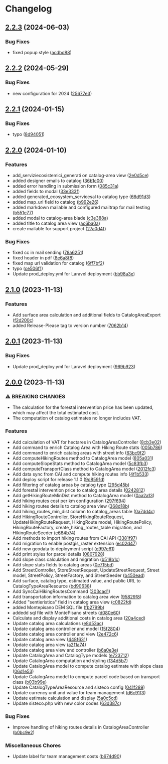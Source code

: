 # Changelog

## [2.2.3](https://github.com/webmappsrl/sisteco2/compare/v2.2.2...v2.2.3) (2024-06-03)


### Bug Fixes

* fixed popup style ([acdbd88](https://github.com/webmappsrl/sisteco2/commit/acdbd88d8ece33148611381251a771fb6fb83a55))

## [2.2.2](https://github.com/webmappsrl/sisteco2/compare/v2.2.1...v2.2.2) (2024-05-29)


### Bug Fixes

* new configuration for 2024 ([25677e3](https://github.com/webmappsrl/sisteco2/commit/25677e39dc4eae6e16b22d0b771b0bf3be805a9d))

## [2.2.1](https://github.com/webmappsrl/sisteco2/compare/v2.2.0...v2.2.1) (2024-01-15)


### Bug Fixes

* typo ([8d94051](https://github.com/webmappsrl/sisteco2/commit/8d94051d4481452f820eb1511d68de53d1555ccb))

## [2.2.0](https://github.com/webmappsrl/sisteco2/compare/v2.1.0...v2.2.0) (2024-01-10)


### Features

* add_serviziecosistemici_generati on catalog-area view ([2e0d5ce](https://github.com/webmappsrl/sisteco2/commit/2e0d5ce8502abd479ebc954d8b80d47e653b4c90))
* added designer emails to catalog ([36b1c00](https://github.com/webmappsrl/sisteco2/commit/36b1c005c2266de56bbf8365f81e68176b34b1b6))
* added error handling in submission form ([085c31a](https://github.com/webmappsrl/sisteco2/commit/085c31ad6ede4af535a2ba5624bc1be54e3462fc))
* added fields to modal ([33e333f](https://github.com/webmappsrl/sisteco2/commit/33e333f1185c6a6b09e7338b9dce3a6fa3d93b7f))
* added generated_ecosystem_servicesal to catalog type ([66d91d3](https://github.com/webmappsrl/sisteco2/commit/66d91d334da1e5b607171480fc9dffcec5c5bf89))
* added map_url field to catalog ([b992e26](https://github.com/webmappsrl/sisteco2/commit/b992e26e20079522cd7f32f0a6b03169398f2e06))
* added markdown mailable and configured mailtrap for mail testing ([b551e77](https://github.com/webmappsrl/sisteco2/commit/b551e77c4623531a63fb68d928781491b13d8562))
* added modal to catalog-area blade ([c3e388a](https://github.com/webmappsrl/sisteco2/commit/c3e388a671ea32b2735ada599be022b170541bca))
* added title to catalog area view ([ac6ba0a](https://github.com/webmappsrl/sisteco2/commit/ac6ba0ab853e45d39f2f28dafa048fce01fcf9ef))
* create mailable for support project ([27a0d4f](https://github.com/webmappsrl/sisteco2/commit/27a0d4f3d755f019f05a83e5dde29782b10fe7f0))


### Bug Fixes

* fixed cc in mail sending ([78a6251](https://github.com/webmappsrl/sisteco2/commit/78a6251a687cede7c830ed4779578a7087cf66e6))
* fixed header in pdf ([8e6a8f8](https://github.com/webmappsrl/sisteco2/commit/8e6a8f88b32b4eff15c8bf9adff7e584e3ebe992))
* fixed map url validation for catalog ([6ff7bf2](https://github.com/webmappsrl/sisteco2/commit/6ff7bf2f9a67c96246712a4fb2b4127381754d80))
* typo ([ce506f1](https://github.com/webmappsrl/sisteco2/commit/ce506f12e0c384936be7dbfe4b7badacc7cd4ec6))
* Update prod_deploy.yml for Laravel deployment ([bb98a3e](https://github.com/webmappsrl/sisteco2/commit/bb98a3ebae5dcbcb030e6cdd436549253948fcc4))

## [2.1.0](https://github.com/webmappsrl/sisteco2/compare/v2.0.1...v2.1.0) (2023-11-13)


### Features

* Add surface area calculation and additional fields to CatalogAreaExport ([f2d200c](https://github.com/webmappsrl/sisteco2/commit/f2d200c9c6af1d8225c4a3c1323cf3735a32a70b))
* added Release-Please tag to version number ([7062b14](https://github.com/webmappsrl/sisteco2/commit/7062b1410f79caae494e97c1286fac52cc0fb504))

## [2.0.1](https://github.com/webmappsrl/sisteco2/compare/v2.0.0...v2.0.1) (2023-11-13)


### Bug Fixes

* Update prod_deploy.yml for Laravel deployment ([969b923](https://github.com/webmappsrl/sisteco2/commit/969b923bba4cd1987768f598538dfdc8f786c875))

## [2.0.0](https://github.com/webmappsrl/sisteco2/compare/v1.2.0...v2.0.0) (2023-11-13)


### ⚠ BREAKING CHANGES

* The calculation for the forestal intervention price has been updated, which may affect the total estimated cost.
* The computation of catalog estimates no longer includes VAT.

### Features

* Add calculation of VAT for hectares in CatalogAreaController ([8cb3e02](https://github.com/webmappsrl/sisteco2/commit/8cb3e028811ccdc952c7a1e83ebf599539b058a1))
* Add command to enrich Catalog Area with Hiking Route stats ([005b786](https://github.com/webmappsrl/sisteco2/commit/005b78655df515ddfbf3d5be089e6df6ee522fba))
* Add command to enrich catalog areas with street info ([63bc9f2](https://github.com/webmappsrl/sisteco2/commit/63bc9f298bada67a302e91cd9335b33086f37cff))
* Add computeHikingRoutes method to CatalogArea model ([805a031](https://github.com/webmappsrl/sisteco2/commit/805a03114ff4a8311bcd0e0c4eae4d575395dbf8))
* Add computeSlopeStats method to CatalogArea model ([5c83fb3](https://github.com/webmappsrl/sisteco2/commit/5c83fb34b4120bb696148a455c84ae4eda230dcf))
* Add computeTransportClass method to CatalogArea model ([2012fc3](https://github.com/webmappsrl/sisteco2/commit/2012fc35d4f1e74b683337f6b1e7777d514895b4))
* Add data sync from CAI and compute hiking routes info ([4f1b533](https://github.com/webmappsrl/sisteco2/commit/4f1b5337ccbd2d6135052495e55eeb8d3d856118))
* Add deploy script for release 1.1.0 ([9d8591d](https://github.com/webmappsrl/sisteco2/commit/9d8591df3d213c6d78aad09cb0fdcda9fa972e5b))
* Add filtering of catalog areas by catalog type ([295d45b](https://github.com/webmappsrl/sisteco2/commit/295d45bc67a73421eb4f04058286c10beab2571a))
* Add forestal intervention price to catalog area details ([0242812](https://github.com/webmappsrl/sisteco2/commit/0242812631db2c70f3fcdf104f9f0a2ca9658cd9))
* Add getHikingRouteMinDist method to CatalogArea model ([0aa2a13](https://github.com/webmappsrl/sisteco2/commit/0aa2a131a3ae2a03c987c5fb8ac1ab0fef72ef40))
* Add hiking routes cost per km configuration ([297f694](https://github.com/webmappsrl/sisteco2/commit/297f6942e833d6ee0d4a24680e8b3b15e82a830b))
* Add hiking routes details to catalog area view ([368d18b](https://github.com/webmappsrl/sisteco2/commit/368d18b1d9b14535a035079141688aa0762f9fe4))
* Add hiking_routes_min_dist column to catalog_areas table ([0a7dd4c](https://github.com/webmappsrl/sisteco2/commit/0a7dd4c78413060fa3a07c9c2b98556ac853b4f6))
* Add HikingRouteController, StoreHikingRouteRequest, UpdateHikingRouteRequest, HikingRoute model, HikingRoutePolicy, HikingRouteFactory, create_hiking_routes_table migration, and HikingRouteSeeder ([e664b74](https://github.com/webmappsrl/sisteco2/commit/e664b74f11628fb9f70fd358577d4f386a505dac))
* Add methods to import hiking routes from CAI API ([3381f97](https://github.com/webmappsrl/sisteco2/commit/3381f974c2e5f70dd57c545fa6bdd9caaf485533))
* Add migration to enable postgis_raster extension ([ec02d47](https://github.com/webmappsrl/sisteco2/commit/ec02d47477ba6f95c6d5cef29b9a7d483b8161ec))
* Add new geodata to deployment script ([e997e61](https://github.com/webmappsrl/sisteco2/commit/e997e61917653fdb422421efe825eff2a798147a))
* Add print styles for parcel details ([0807928](https://github.com/webmappsrl/sisteco2/commit/0807928da9cbe4aa070d7bb4fa831019b21f3c5f))
* Add slope class calculation and migration ([b518b1c](https://github.com/webmappsrl/sisteco2/commit/b518b1c2c8556a9455a39586379da87ebcf60cc5))
* Add slope stats fields to catalog areas ([0e715bd](https://github.com/webmappsrl/sisteco2/commit/0e715bd7247b609c8b725c6aa5636077e655e194))
* Add StreetController, StoreStreetRequest, UpdateStreetRequest, Street model, StreetPolicy, StreetFactory, and StreetSeeder ([b450ead](https://github.com/webmappsrl/sisteco2/commit/b450ead002811274eea42a3cac7875dcb45c8325))
* Add surface, catalog type, estimated value, and public URL to CatalogTypeAreaResource ([bd90638](https://github.com/webmappsrl/sisteco2/commit/bd906383a98ef7ed76b1028938727c0354868bce))
* Add SyncCaiHikingRoutesCommand ([303cad1](https://github.com/webmappsrl/sisteco2/commit/303cad1b5e91df3f1be31a4d9b923b6a1cd0fb3b))
* Add transportation information to catalog area view ([95829f8](https://github.com/webmappsrl/sisteco2/commit/95829f8f2c127d0ea256045e3661ca4dc122115d))
* Added "sentieristica" field in catalog area view ([c0822fd](https://github.com/webmappsrl/sisteco2/commit/c0822fd255ff8186f22dd9b91d0821a51d9f41d7))
* added Montepisano DEM SQL file ([fb2799b](https://github.com/webmappsrl/sisteco2/commit/fb2799b805e9444fa299b15ad5cbb0a1c10ab04e))
* addedd sql file with MontePisano streets ([d080e60](https://github.com/webmappsrl/sisteco2/commit/d080e609ccd85a34afaa81b94a6acc18d205ccce))
* Calculate and display additional costs in catalog area ([20a4ced](https://github.com/webmappsrl/sisteco2/commit/20a4ced522fd1cc05b74f8b4117f3ae706c8b9cf))
* Update catalog area calculations ([e8d53ac](https://github.com/webmappsrl/sisteco2/commit/e8d53ac38e00e1df4a423caa7810f61e17c0bf49))
* Update catalog area controller and model ([15f2804](https://github.com/webmappsrl/sisteco2/commit/15f28041378c63c643655e109a90c4bd6918000a))
* Update catalog area controller and view ([2e472c6](https://github.com/webmappsrl/sisteco2/commit/2e472c681fdcce31420f3f3af2ca68f4e9ecb895))
* Update catalog area view ([448f631](https://github.com/webmappsrl/sisteco2/commit/448f631916e75dc2c50b894dcf28278d96cab0cb))
* Update catalog area view ([a211a74](https://github.com/webmappsrl/sisteco2/commit/a211a74b57ac41171a1983f9419a1a46060a2925))
* Update catalog area view and controller ([b6a0e3e](https://github.com/webmappsrl/sisteco2/commit/b6a0e3e72fefac866c6a5e6a855cf02cb88bc31d))
* Update CatalogArea and CatalogType models ([e723712](https://github.com/webmappsrl/sisteco2/commit/e723712928fe19e2e3aeb39d8825a1ada9960b1c))
* Update CatalogArea computation and styling ([f34d5b7](https://github.com/webmappsrl/sisteco2/commit/f34d5b79cdc64792806773c6c612e8b836b3ca19))
* Update CatalogArea model to compute catalog estimate with slope class ([06d1e53](https://github.com/webmappsrl/sisteco2/commit/06d1e53d16ebca9247333a5dfde7e60a31743091))
* Update CatalogArea model to compute parcel code based on transport class ([b03b99e](https://github.com/webmappsrl/sisteco2/commit/b03b99e0bfb0bd8f140a53afebeadbd194ca6a7f))
* Update CatalogTypeAreaResource and sisteco config ([041f289](https://github.com/webmappsrl/sisteco2/commit/041f2897ca1cf417b8c84683453842edd0a18230))
* Update currency unit and value for team management ([d6c91f3](https://github.com/webmappsrl/sisteco2/commit/d6c91f32d6d5997ef20803f8c4e8405a6645b0e7))
* Update estimate calculation and display ([5a0c5cd](https://github.com/webmappsrl/sisteco2/commit/5a0c5cd5c0288aa08428c54881e7979ced12e560))
* Update sisteco.php with new color codes ([63d387c](https://github.com/webmappsrl/sisteco2/commit/63d387c3283c403bbd00fd532d5bea6de22bcb25))


### Bug Fixes

* Improve handling of hiking routes details in CatalogAreaController ([b0bc9e2](https://github.com/webmappsrl/sisteco2/commit/b0bc9e2a160b8fa547c9abd6d45e6d31536e7db2))


### Miscellaneous Chores

* Update label for team management costs ([b674d90](https://github.com/webmappsrl/sisteco2/commit/b674d908573db6475f53f00f09485695aaaca25d))
